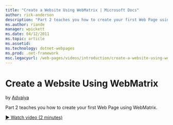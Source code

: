 ```yaml
---
title: "Create a Website Using WebMatrix | Microsoft Docs"
author: rick-anderson
description: "Part 2 teaches you how to create your first Web Page using WebMatrix."
ms.author: riande
manager: wpickett
ms.date: 04/12/2011
ms.topic: article
ms.assetid: 
ms.technology: dotnet-webpages
ms.prod: .net-framework
msc.legacyurl: /web-pages/videos/introduction/create-a-website-using-webmatrix
---
```

Create a Website Using WebMatrix
====================
by [Advaiya](https://twitter.com/Advaiyasolns)

Part 2 teaches you how to create your first Web Page using WebMatrix.

[&#9654; Watch video (2 minutes)](https://channel9.msdn.com/Blogs/ASP-NET-Site-Videos/create-a-website-using-webmatrix)